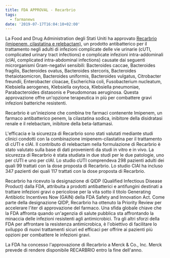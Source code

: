 ```yaml
---
title: FDA APPROVAL - Recarbrio
tags:
  - farmanews
date: '2019-07-17T16:04:10+02:00'
---
```

La Food and Drug Administration degli Stati Uniti ha approvato [Recarbrio (imipenem, cilastatina e relebactam)](https://www.fda.gov/news-events/press-announcements/fda-approves-new-treatment-complicated-urinary-tract-and-complicated-intra-abdominal-infections), un prodotto antibatterico per il trattamento negli adulti di infezioni complicate delle vie urinarie (cUTI, complicated urinary tract infections) e complicate infezioni intra-addominali (cIAI, complicated intra-abdominal infections) causate dai seguenti microrganismi Gram-negativi sensibili: Bacteroides caccae, Bacteroides fragilis, Bacteroides ovatus, Bacteroides stercoris, Bacteroides thetaiotaomicron, Bacteroides uniformis, Bacteroides vulgatus, Citrobacter freundii, Enterobacter cloacae, Escherichia coli, Fusobacterium nucleatum, Klebsiella aerogenes, Klebsiella oxytoca, Klebsiella pneumoniae, Parabacteroides distasonis e Pseudomonas aeruginosa. Questa approvazione offre un'opzione terapeutica in più per combattere gravi infezioni batteriche resistenti.

Recarbrio è un'iniezione che combina tre farmaci contenente Imipenem, un farmaco antibatterico penem, la cilastatina sodica, inibitore della disidratasi renale e il relebactam, inibitore della beta-lattamasi.  

L'efficacia e la sicurezza di Recarbrio sono stati valutati mediante studi clinici condotti con la combinazione imipenem-cilastatina per il trattamento di cUTI e cIAI. Il contributo di relebactam nella formulazione di Recarbrio è stato valutato sulla base di dati provenienti da studi in vitro e in vivo. La sicurezza di Recarbrio è stata studiata in due studi per le due patologie, uno per cUTI e uno per cIAI. Lo studio cUTI comprendeva 298 pazienti adulti dei quali 99 trattati con la dose proposta di Recarbrio. Lo studio CIAI ha incluso 347 pazienti dei quali 117 trattati con la dose proposta di Recarbrio.

Recarbrio ha ricevuto la designazione di QIDP (Qualified Infectious Disease Product) dalla FDA, attribuita a prodotti antibatterici e antifungini destinati a trattare infezioni gravi o pericolose per la vita sotto il titolo Generating Antibiotic Incentives Now (GAIN) della FDA Safety and Innovation Act. Come parte della designazione QIDP, Recarbrio ha ottenuto la Priority Review per accelerare l'iter di approvazione del farmaco. Una sfida globale chiave che la FDA affronta quando un'agenzia di salute pubblica sta affrontando la minaccia delle infezioni resistenti agli antimicrobici. Tra gli altri sforzi della FDA per affrontare la resistenza antimicrobica, è l'obiettivo di facilitare lo sviluppo di nuovi trattamenti sicuri ed efficaci per offrire ai pazienti più opzioni per combattere le infezioni gravi. 

La FDA ha concesso l'approvazione di Recarbrio a Merck & Co., Inc. Merck prevede di rendere disponibile RECARBRIO entro la fine dell'anno.

